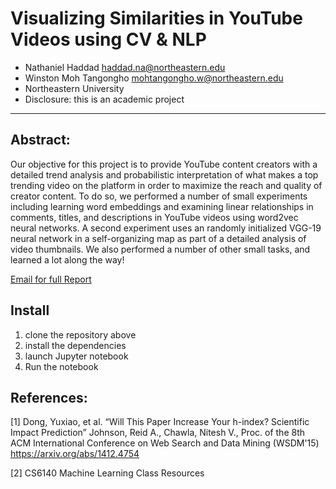# Visualizing Similarities in YouTube Videos using CV & NLP

- Nathaniel Haddad haddad.na@northeastern.edu
- Winston Moh Tangongho mohtangongho.w@northeastern.edu
- Northeastern University
- Disclosure: this is an academic project

---

## Abstract:
Our objective for this project is to provide YouTube content creators with a detailed trend analysis and probabilistic interpretation of what makes a top trending video on the platform in order to maximize the reach and quality of creator content. To do so, we performed a number of small experiments including learning word embeddings and examining linear relationships in comments, titles, and descriptions in YouTube videos using word2vec neural networks. A second experiment uses an randomly initialized VGG-19 neural network in a self-organizing map as part of a detailed analysis of video thumbnails. We also performed a number of other small tasks, and learned a lot along the way!

[Email for full Report](<mailto:haddad.na@northeastern.edu>)

## Install
1. clone the repository above
2. install the dependencies
3. launch Jupyter notebook
4. Run the notebook

## References:

[1] Dong, Yuxiao, et al. “Will This Paper Increase Your h-index? Scientific Impact Prediction” 
Johnson, Reid A., Chawla, Nitesh V., Proc. of the 8th ACM International Conference on Web Search and Data Mining (WSDM'15) https://arxiv.org/abs/1412.4754

[2] CS6140 Machine Learning Class Resources
